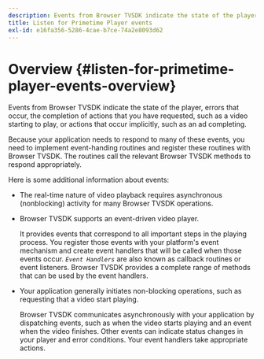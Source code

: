 ```yaml
---
description: Events from Browser TVSDK indicate the state of the player, errors that occur, the completion of actions that you have requested, such as a video starting to play, or actions that occur implicitly, such as an ad completing.
title: Listen for Primetime Player events
exl-id: e16fa356-5286-4cae-b7ce-74a2e8093d62
---
```

# Overview {#listen-for-primetime-player-events-overview}

Events from Browser TVSDK indicate the state of the player, errors that occur, the completion of actions that you have requested, such as a video starting to play, or actions that occur implicitly, such as an ad completing.

Because your application needs to respond to many of these events, you need to implement event-handing routines and register these routines with Browser TVSDK. The routines call the relevant Browser TVSDK methods to respond appropriately.

Here is some additional information about events:

* The real-time nature of video playback requires asynchronous (nonblocking) activity for many Browser TVSDK operations. 
* Browser TVSDK supports an event-driven video player.

  It provides events that correspond to all important steps in the playing process. You register those events with your platform's event mechanism and create event handlers that will be called when those events occur. *`Event Handlers`* are also known as callback routines or event listeners. Browser TVSDK provides a complete range of methods that can be used by the event handlers. 
* Your application generally initiates non-blocking operations, such as requesting that a video start playing.

  Browser TVSDK communicates asynchronously with your application by dispatching events, such as when the video starts playing and an event when the video finishes. Other events can indicate status changes in your player and error conditions. Your event handlers take appropriate actions.
